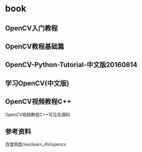# book

## OpenCV入门教程

## OpenCV教程基础篇

## OpenCV-Python-Tutorial-中文版20160814

## 学习OpenCV(中文版)

## OpenCV视频教程C++

OpenCV视频教程C++可见及源码

## 参考资料

百度网盘/res/learn_AV/opencv
